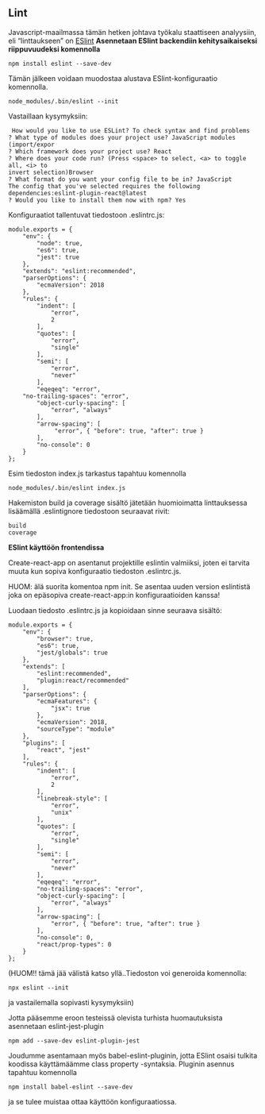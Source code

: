 ## Lint

Javascript-maailmassa tämän hetken johtava työkalu staattiseen analyysiin, eli “linttaukseen” on [ESlint](https://eslint.org/)
**Asennetaan ESlint backendiin kehitysaikaiseksi riippuvuudeksi komennolla**
```
npm install eslint --save-dev
```
Tämän jälkeen voidaan muodostaa alustava ESlint-konfiguraatio komennolla.
```
node_modules/.bin/eslint --init
```
Vastaillaan kysymyksiin:
```
 How would you like to use ESLint? To check syntax and find problems
? What type of modules does your project use? JavaScript modules (import/expor
? Which framework does your project use? React
? Where does your code run? (Press <space> to select, <a> to toggle all, <i> to 
invert selection)Browser
? What format do you want your config file to be in? JavaScript
The config that you've selected requires the following dependencies:eslint-plugin-react@latest
? Would you like to install them now with npm? Yes
```

Konfiguraatiot tallentuvat tiedostoon .eslintrc.js:
```
module.exports = {
    "env": {
        "node": true,
        "es6": true,
        "jest": true
    },
    "extends": "eslint:recommended",
    "parserOptions": {
        "ecmaVersion": 2018
    },
    "rules": {
        "indent": [
            "error",
            2
        ],
        "quotes": [
            "error",
            "single"
        ],
        "semi": [
            "error",
            "never"
        ],
        "eqeqeq": "error",
 	"no-trailing-spaces": "error",
        "object-curly-spacing": [
            "error", "always"
        ],
        "arrow-spacing": [
             "error", { "before": true, "after": true }
        ],
        "no-console": 0
    }
};

```

Esim tiedoston index.js tarkastus tapahtuu komennolla

```
node_modules/.bin/eslint index.js
```

Hakemiston build ja coverage sisältö jätetään huomioimatta linttauksessa lisäämällä .eslintignore tiedostoon seuraavat rivit:

```
build
coverage
```

**ESlint käyttöön frontendissa**

Create-react-app on asentanut projektille eslintin valmiiksi, joten ei tarvita muuta kun sopiva konfiguraatio tiedoston .eslintrc.js.

HUOM: älä suorita komentoa npm init. Se asentaa uuden version eslintistä joka on epäsopiva create-react-app:in konfiguraatioiden kanssa!


Luodaan tiedosto .eslintrc.js ja kopioidaan sinne seuraava sisältö:
```
module.exports = {
    "env": {
        "browser": true,
        "es6": true,
        "jest/globals": true
    },
    "extends": [ 
        "eslint:recommended",
        "plugin:react/recommended"
    ],
    "parserOptions": {
        "ecmaFeatures": {
            "jsx": true
        },
        "ecmaVersion": 2018,
        "sourceType": "module"
    },
    "plugins": [
        "react", "jest"
    ],
    "rules": {
        "indent": [
            "error",
            2
        ],
        "linebreak-style": [
            "error",
            "unix"
        ],
        "quotes": [
            "error",
            "single"
        ],
        "semi": [
            "error",
            "never"
        ],
        "eqeqeq": "error",
        "no-trailing-spaces": "error",
        "object-curly-spacing": [
            "error", "always"
        ],
        "arrow-spacing": [
            "error", { "before": true, "after": true }
        ],
        "no-console": 0,
        "react/prop-types": 0
    }
};
```

(HUOM!! tämä jää välistä katso yllä..Tiedoston voi generoida komennolla: 
```
npx eslint --init
```
ja vastailemalla sopivasti kysymyksiin)


Jotta pääsemme eroon testeissä olevista turhista huomautuksista asennetaan eslint-jest-plugin
```
npm add --save-dev eslint-plugin-jest
```
Joudumme asentamaan myös babel-eslint-pluginin, jotta ESlint osaisi tulkita koodissa käyttämäämme class property -syntaksia. Pluginin asennus tapahtuu komennolla
```
npm install babel-eslint --save-dev
```
ja se tulee muistaa ottaa käyttöön konfiguraatiossa.
